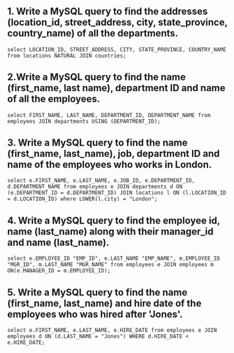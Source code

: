 ## 1. Write a  MySQL query to find the addresses (location_id, street_address, city, state_province, country_name) of all the departments.
`select LOCATION_ID, STREET_ADDRESS, CITY, STATE_PROVINCE, COUNTRY_NAME from locations NATURAL JOIN countries;`

## 2.Write a  MySQL query to find the name (first_name, last name), department ID and name of all the employees.
`select FIRST_NAME, LAST_NAME, DEPARTMENT_ID, DEPARTMENT_NAME from employees JOIN departments USING (DEPARTMENT_ID);`

## 3. Write a  MySQL query to find the name (first_name, last_name), job, department ID and name of the employees who works in  London.
`select e.FIRST_NAME, e.LAST_NAME, e.JOB_ID, e.DEPARTMENT_ID, d.DEPARTMENT_NAME from employees e JOIN departments d ON (e.DEPARTMENT_ID = d.DEPARTMENT_ID) JOIN locations l ON (l.LOCATION_ID = d.LOCATION_ID) where LOWER(l.city) = "London";`

## 4. Write a  MySQL query to find the employee id, name (last_name) along with their manager_id and name (last_name).
`select e.EMPLOYEE_ID "EMP_ID", e.LAST_NAME "EMP_NAME", m.EMPLOYEE_ID "MGR_ID", m.LAST_NAME "MGR_NAME" from employees e JOIN employees m ON(e.MANAGER_ID = m.EMPLOYEE_ID);`

## 5. Write a  MySQL query to find the name (first_name, last_name) and hire date of the employees who was hired after 'Jones'.
`select e.FIRST_NAME, e.LAST_NAME, e.HIRE_DATE from employees e JOIN employees d ON (d.LAST_NAME = "Jones") WHERE d.HIRE_DATE < e.HIRE_DATE;`

